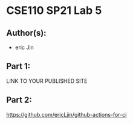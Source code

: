# CSE110 SP21 Lab 5

## Author(s):
- eric Jin

## Part 1:

LINK TO YOUR PUBLISHED SITE

## Part 2:

https://github.com/ericLjin/github-actions-for-ci
